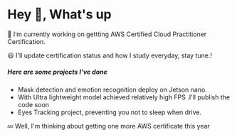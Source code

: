 # Hey 👋, What's up 

🔭 I’m currently working on gettting AWS Certified Cloud Practitioner Certification.

:smiley: I'll update certification status and how I study everyday, stay tune.!
##### Here are some projects I've done
- Mask detection and emotion recognition deploy on Jetson nano.
- With Ultra lightweight model achieved relatively high FPS .I'll publish the code soon
- Eyes Tracking project, preventing you not to sleep when drive.

:zzz: Well, I'm thinking about getting one more AWS certificate this year

